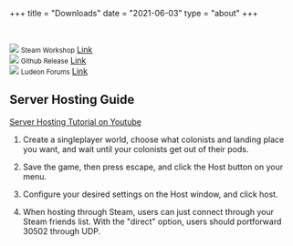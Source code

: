 +++
title = "Downloads"
date = "2021-06-03"
type = "about"
+++

&nbsp;

<div id="download-container">
	<div class="download">
		<a href="https://steamcommunity.com/sharedfiles/filedetails/?id=1752864297"><img src="/images/steam.svg" class="download-image"/></a>
		<small>Steam Workshop</small>
		<a class="download-link" href="https://steamcommunity.com/sharedfiles/filedetails/?id=1752864297">Link</a>
		<small><strong><a href=""></a></strong></small>
	</div>
	<div class="download">
		<a href="https://github.com/rwmt/Multiplayer/releases"><img src="/images/github.svg" class="download-image"/></a>
		<small>Github Release</small>
		<a class="download-link" href="https://github.com/rwmt/Multiplayer/releases">Link</a>
		<small><strong><a href=""></a></strong></small>
	</div>
	<div class="download">
		<a href="https://ludeon.com/forums/index.php?topic=49142.0"><img src="/images/ludeon.svg" class="download-image"/></a>
		<small>Ludeon Forums</small>
		<a class="download-link" href="https://ludeon.com/forums/index.php?topic=49142.0">Link</a>
		<small><strong><a href=""></a></strong></small>
	</div>
</div>

## Server Hosting Guide
[Server Hosting Tutorial on Youtube](https://youtu.be/tKuaS3CTFKo)

1. Create a singleplayer world, choose what colonists and landing place you want, and wait until your colonists get out of their pods.

2. Save the game, then press escape, and click the Host button on your menu.

3. Configure your desired settings on the Host window, and click host.

4. When hosting through Steam, users can just connect through your Steam friends list. With the "direct" option, users should portforward 30502 through UDP.

&nbsp;

&nbsp;

&nbsp;
